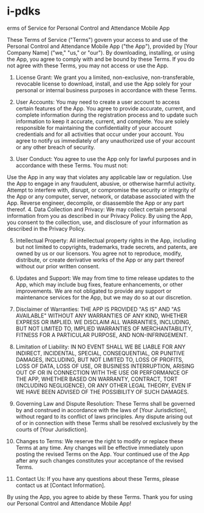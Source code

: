 # i-pdks
erms of Service for Personal Control and Attendance Mobile App

These Terms of Service ("Terms") govern your access to and use of the Personal Control and Attendance Mobile App ("the App"), provided by [Your Company Name] ("we," "us," or "our"). By downloading, installing, or using the App, you agree to comply with and be bound by these Terms. If you do not agree with these Terms, you may not access or use the App.

1. License Grant:
We grant you a limited, non-exclusive, non-transferable, revocable license to download, install, and use the App solely for your personal or internal business purposes in accordance with these Terms.

2. User Accounts:
You may need to create a user account to access certain features of the App. You agree to provide accurate, current, and complete information during the registration process and to update such information to keep it accurate, current, and complete. You are solely responsible for maintaining the confidentiality of your account credentials and for all activities that occur under your account. You agree to notify us immediately of any unauthorized use of your account or any other breach of security.

3. User Conduct:
You agree to use the App only for lawful purposes and in accordance with these Terms. You must not:

Use the App in any way that violates any applicable law or regulation.
Use the App to engage in any fraudulent, abusive, or otherwise harmful activity.
Attempt to interfere with, disrupt, or compromise the security or integrity of the App or any computer, server, network, or database associated with the App.
Reverse engineer, decompile, or disassemble the App or any part thereof.
4. Data Collection and Privacy:
We may collect certain personal information from you as described in our Privacy Policy. By using the App, you consent to the collection, use, and disclosure of your information as described in the Privacy Policy.

5. Intellectual Property:
All intellectual property rights in the App, including but not limited to copyrights, trademarks, trade secrets, and patents, are owned by us or our licensors. You agree not to reproduce, modify, distribute, or create derivative works of the App or any part thereof without our prior written consent.

6. Updates and Support:
We may from time to time release updates to the App, which may include bug fixes, feature enhancements, or other improvements. We are not obligated to provide any support or maintenance services for the App, but we may do so at our discretion.

7. Disclaimer of Warranties:
THE APP IS PROVIDED "AS IS" AND "AS AVAILABLE" WITHOUT ANY WARRANTIES OF ANY KIND, WHETHER EXPRESS OR IMPLIED. WE DISCLAIM ALL WARRANTIES, INCLUDING, BUT NOT LIMITED TO, IMPLIED WARRANTIES OF MERCHANTABILITY, FITNESS FOR A PARTICULAR PURPOSE, AND NON-INFRINGEMENT.

8. Limitation of Liability:
IN NO EVENT SHALL WE BE LIABLE FOR ANY INDIRECT, INCIDENTAL, SPECIAL, CONSEQUENTIAL, OR PUNITIVE DAMAGES, INCLUDING, BUT NOT LIMITED TO, LOSS OF PROFITS, LOSS OF DATA, LOSS OF USE, OR BUSINESS INTERRUPTION, ARISING OUT OF OR IN CONNECTION WITH THE USE OR PERFORMANCE OF THE APP, WHETHER BASED ON WARRANTY, CONTRACT, TORT (INCLUDING NEGLIGENCE), OR ANY OTHER LEGAL THEORY, EVEN IF WE HAVE BEEN ADVISED OF THE POSSIBILITY OF SUCH DAMAGES.

9. Governing Law and Dispute Resolution:
These Terms shall be governed by and construed in accordance with the laws of [Your Jurisdiction], without regard to its conflict of laws principles. Any dispute arising out of or in connection with these Terms shall be resolved exclusively by the courts of [Your Jurisdiction].

10. Changes to Terms:
We reserve the right to modify or replace these Terms at any time. Any changes will be effective immediately upon posting the revised Terms on the App. Your continued use of the App after any such changes constitutes your acceptance of the revised Terms.

11. Contact Us:
If you have any questions about these Terms, please contact us at [Contact Information].

By using the App, you agree to abide by these Terms. Thank you for using our Personal Control and Attendance Mobile App!
